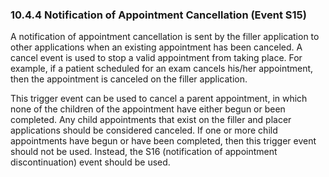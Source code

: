 ### 10.4.4 Notification of Appointment Cancellation (Event S15)

A notification of appointment cancellation is sent by the filler application to other applications when an existing appointment has been canceled. A cancel event is used to stop a valid appointment from taking place. For example, if a patient scheduled for an exam cancels his/her appointment, then the appointment is canceled on the filler application.

This trigger event can be used to cancel a parent appointment, in which none of the children of the appointment have either begun or been completed. Any child appointments that exist on the filler and placer applications should be considered canceled. If one or more child appointments have begun or have been completed, then this trigger event should not be used. Instead, the S16 (notification of appointment discontinuation) event should be used.
